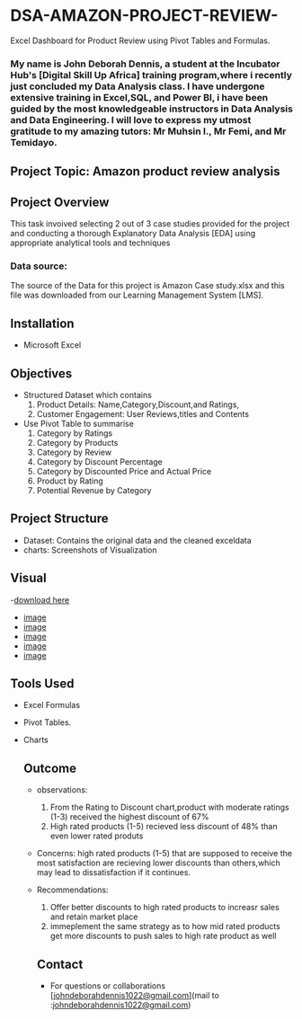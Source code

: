 # DSA-AMAZON-PROJECT-REVIEW- 
Excel Dashboard for Product Review using Pivot Tables and Formulas.
### My name is John Deborah Dennis, a student at the Incubator Hub's [Digital Skill Up Africa] training program,where i recently just concluded my Data Analysis class. I have undergone extensive training in Excel,SQL, and Power BI, i have been guided by the most knowledgeable instructors in Data Analysis and Data Engineering. I will love to express my utmost gratitude to my amazing tutors: Mr Muhsin I., Mr Femi, and Mr Temidayo.
## Project Topic: Amazon product review analysis
## Project Overview 
This task invoived selecting 2 out of 3 case studies provided for the project and conducting a thorough Explanatory Data Analysis [EDA] using appropriate analytical tools and techniques
### Data source:
The source of the Data for this project is Amazon Case study.xlsx and this file was downloaded from our Learning Management System [LMS].
## Installation
- Microsoft Excel
  
 ## Objectives
  - Structured Dataset which contains
      1. Product Details:
     Name,Category,Discount,and Ratings,
      2. Customer Engagement:
     User Reviews,titles and Contents
   - Use Pivot Table to summarise
      1. Category by Ratings
      2. Category by Products
      3. Category  by Review
      4. Category by Discount Percentage
      5. Category by Discounted Price and Actual Price
      6. Product by Rating
      7. Potential Revenue by Category

 ## Project Structure
- Dataset: Contains the original data and the cleaned exceldata
- charts: Screenshots of Visualization

 ## Visual
-[download here](https://github.com/JohndeborahEva/DSA-AMAZON-PROJECT-REVIEW-/tree/main)

- [image](https://github.com/user-attachments/assets/8cb3a04c-143a-4dcb-883b-519fd50536b3)
- [image](https://github.com/user-attachments/assets/11b68635-e8ba-4965-9a13-c9ae0bd9d932)
- [image](https://github.com/user-attachments/assets/63e9a6b2-e87b-4e7f-a2be-5ddb33891bc0)
- [image](https://github.com/user-attachments/assets/080dcec4-a76f-435b-adc0-f5cfee1e22e1)
- [image](https://github.com/user-attachments/assets/3a61a634-3f7c-4155-b54e-070d919bad41)














## Tools Used
- Excel Formulas
- Pivot Tables.
- Charts

  ## Outcome
  - observations:
    1. From the Rating to Discount chart,product with moderate ratings (1-3) received the highest discount of 67%
    2. High rated products (1-5) recieved less discount of 48% than even lower rated produts
  - Concerns:
  high rated products  (1-5) that are supposed to receive the most satisfaction are recieving lower discounts than others,which may lead to dissatisfaction if it continues.
  - Recommendations:
    1. Offer better discounts to high rated products to increasr sales and retain market place
    2. immeplement the same strategy as to how  mid rated products get more discounts to push sales to high rate product as well


     ## Contact
    - For questions or collaborations
      [johndeborahdennis1022@gmail.com](mail to :johndeborahdennis1022@gmail.com)


